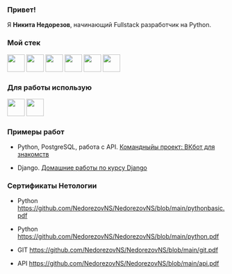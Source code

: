 ### Привет!

Я <b>Никита Недорезов</b>, начинающий Fullstack разработчик на Python.

### Мой стек
[<image width="40px" src="https://raw.githubusercontent.com/devicons/devicon/master/icons/python/python-original.svg"/>](https://www.python.org)
[<image width="40px" src="https://github.com/devicons/devicon/blob/master/icons/django/django-plain.svg"/>](https://www.djangoproject.com/)
[<image width="40px" src="https://raw.githubusercontent.com/devicons/devicon/master/icons/postgresql/postgresql-original-wordmark.svg"/>](https://www.postgresql.org)
[<image width="40px" src="https://www.vectorlogo.zone/logos/git-scm/git-scm-icon.svg"/>](https://git-scm.com/)
[<image width="40px" src="https://raw.githubusercontent.com/devicons/devicon/master/icons/html5/html5-original-wordmark.svg"/>](https://www.w3.org/html/)
[<image width="40px" src="https://raw.githubusercontent.com/devicons/devicon/master/icons/css3/css3-original-wordmark.svg"/>](https://www.w3schools.com/css/)
   
### Для работы использую
[<image width="40px" src="https://github.com/devicons/devicon/blob/master/icons/pycharm/pycharm-original.svg"/>](https://www.jetbrains.com/ru-ru/pycharm/)
[<image width="40px" src="https://github.com/devicons/devicon/blob/master/icons/vscode/vscode-original.svg"/>](https://code.visualstudio.com/)
   
### Примеры работ

- Python, PostgreSQL, работа с API. [Командныйы проект: ВКбот для знакомств](https://github.com/NedorezovNS/command_project)

- Django. [Домашние работы по курсу Django](https://github.com/NedorezovNS/Django_hw)
   
### Сертификаты Нетологии

- Python https://github.com/NedorezovNS/NedorezovNS/blob/main/pythonbasic.pdf

- Python https://github.com/NedorezovNS/NedorezovNS/blob/main/python.pdf

- GIT https://github.com/NedorezovNS/NedorezovNS/blob/main/git.pdf

- API https://github.com/NedorezovNS/NedorezovNS/blob/main/api.pdf
